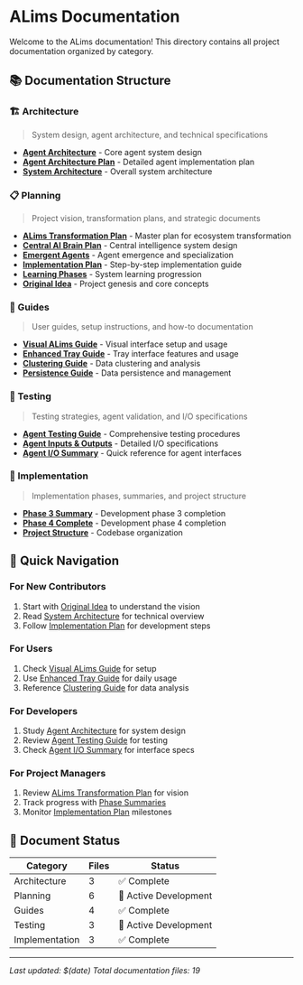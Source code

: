 # ALims Documentation

Welcome to the ALims documentation! This directory contains all project documentation organized by category.

## 📚 Documentation Structure

### 🏗️ Architecture
> System design, agent architecture, and technical specifications

- **[Agent Architecture](architecture/AGENT_ARCHITECTURE.md)** - Core agent system design
- **[Agent Architecture Plan](architecture/AGENT_ARCHITECTURE_PLAN.md)** - Detailed agent implementation plan
- **[System Architecture](architecture/ARCHITECTURE.md)** - Overall system architecture

### 📋 Planning
> Project vision, transformation plans, and strategic documents

- **[ALims Transformation Plan](planning/SELFLOW_TRANSFORMATION_PLAN.md)** - Master plan for ecosystem transformation
- **[Central AI Brain Plan](planning/CENTRAL_AI_BRAIN_PLAN.md)** - Central intelligence system design
- **[Emergent Agents](planning/EMERGENT_AGENTS.md)** - Agent emergence and specialization
- **[Implementation Plan](planning/IMPLEMENTATION_PLAN.md)** - Step-by-step implementation guide
- **[Learning Phases](planning/LEARNING_PHASES.md)** - System learning progression
- **[Original Idea](planning/IDEA.md)** - Project genesis and core concepts

### 📖 Guides
> User guides, setup instructions, and how-to documentation

- **[Visual ALims Guide](guides/VISUAL_SELFLOW_README.md)** - Visual interface setup and usage
- **[Enhanced Tray Guide](guides/ENHANCED_TRAY_GUIDE.md)** - Tray interface features and usage
- **[Clustering Guide](guides/CLUSTERING_GUIDE.md)** - Data clustering and analysis
- **[Persistence Guide](guides/PERSISTENCE_GUIDE.md)** - Data persistence and management

### 🧪 Testing
> Testing strategies, agent validation, and I/O specifications

- **[Agent Testing Guide](testing/AGENT_TESTING_GUIDE.md)** - Comprehensive testing procedures
- **[Agent Inputs & Outputs](testing/AGENT_INPUTS_OUTPUTS.md)** - Detailed I/O specifications
- **[Agent I/O Summary](testing/AGENT_IO_SUMMARY.md)** - Quick reference for agent interfaces

### 🚀 Implementation
> Implementation phases, summaries, and project structure

- **[Phase 3 Summary](implementation/PHASE3_SUMMARY.md)** - Development phase 3 completion
- **[Phase 4 Complete](implementation/PHASE4_COMPLETE.md)** - Development phase 4 completion
- **[Project Structure](implementation/project_structure.md)** - Codebase organization

## 🎯 Quick Navigation

### For New Contributors
1. Start with [Original Idea](planning/IDEA.md) to understand the vision
2. Read [System Architecture](architecture/ARCHITECTURE.md) for technical overview
3. Follow [Implementation Plan](planning/IMPLEMENTATION_PLAN.md) for development steps

### For Users
1. Check [Visual ALims Guide](guides/VISUAL_SELFLOW_README.md) for setup
2. Use [Enhanced Tray Guide](guides/ENHANCED_TRAY_GUIDE.md) for daily usage
3. Reference [Clustering Guide](guides/CLUSTERING_GUIDE.md) for data analysis

### For Developers
1. Study [Agent Architecture](architecture/AGENT_ARCHITECTURE.md) for system design
2. Review [Agent Testing Guide](testing/AGENT_TESTING_GUIDE.md) for testing
3. Check [Agent I/O Summary](testing/AGENT_IO_SUMMARY.md) for interface specs

### For Project Managers
1. Review [ALims Transformation Plan](planning/SELFLOW_TRANSFORMATION_PLAN.md) for vision
2. Track progress with [Phase Summaries](implementation/)
3. Monitor [Implementation Plan](planning/IMPLEMENTATION_PLAN.md) milestones

## 🔄 Document Status

| Category | Files | Status |
|----------|-------|--------|
| Architecture | 3 | ✅ Complete |
| Planning | 6 | 🚧 Active Development |
| Guides | 4 | ✅ Complete |
| Testing | 3 | 🚧 Active Development |
| Implementation | 3 | ✅ Complete |

---

*Last updated: $(date)*
*Total documentation files: 19* 